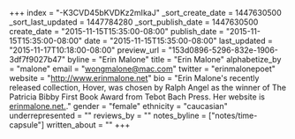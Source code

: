 +++
index = "-K3CVD45bKVDKz2mIkaJ"
_sort_create_date = 1447630500
_sort_last_updated = 1447784280
_sort_publish_date = 1447630500
create_date = "2015-11-15T15:35:00-08:00"
publish_date = "2015-11-15T15:35:00-08:00"
date = "2015-11-15T15:35:00-08:00"
last_updated = "2015-11-17T10:18:00-08:00"
preview_url = "153d0896-5296-832e-1906-3df7f9027b47"
byline = "Erin Malone"
title = "Erin Malone"
alphabetize_by = "malone"
email = "wongmalone@mac.com"
twitter = "erinmalonepoet"
website = "http://www.erinmalone.net"
bio = "Erin Malone's recently released collection, Hover, was chosen by Ralph Angel as the winner of The Patricia Bibby First Book Award from Tebot Bach Press. Her website is [erinmalone.net.](http://www.erinmalone.net)."
gender = "female"
ethnicity = "caucasian"
underrepresented = ""
reviews_by = ""
notes_byline = ["notes/time-capsule"]
written_about = ""
+++

